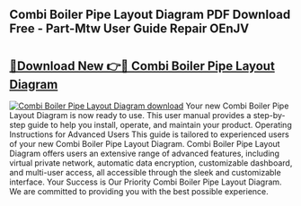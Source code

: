 ## Combi Boiler Pipe Layout Diagram PDF Download Free - Part-Mtw User Guide Repair OEnJV

# <h2><a href="http://dfupbm.blite.top/?on=Combi+Boiler+Pipe+Layout+Diagram">🔗Download New 👉🔴 Combi Boiler Pipe Layout Diagram</a></h2>

[![Combi Boiler Pipe Layout Diagram download](https://i.imgur.com/lujVjoI.png)](http://dfupbm.blite.top/?on=Combi+Boiler+Pipe+Layout+Diagram)
Your new Combi Boiler Pipe Layout Diagram is now ready to use. This user manual provides a step-by-step guide to help you install, operate, and maintain your product. Operating Instructions for Advanced Users This guide is tailored to experienced users of your new Combi Boiler Pipe Layout Diagram. Combi Boiler Pipe Layout Diagram offers users an extensive range of advanced features, including virtual private network, automatic data encryption, customizable dashboard, and multi-user access, all accessible through the sleek and customizable interface. Your Success is Our Priority Combi Boiler Pipe Layout Diagram. We are committed to providing you with the best possible experience.
